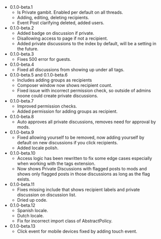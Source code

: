 - 0.1.0-beta.1
  - Is Private gambit. Enabled per default on all threads.
  - Adding, editing, deleting recipients.
  - Event Post clarifying deleted, added users.
- 0.1.0-beta.2
  - Added badge on discussion if private.
  - Disallowing access to page if not a recipient.
  - Added private discussions to the index by default, will be a setting in the future.
- 0.1.0-beta.3
  - Fixes 500 error for guests.
- 0.1.0-beta.4
  - Fixed all discussions from showing up under all tags.
- 0.1.0-beta.5 and 0.1.0-beta.6
  - Includes adding groups as recipients
  - Composer window now shows recipient count.
  - Fixed issue with incorrect permission check, so outside of admins noone could create private discussions.
- 0.1.0-beta.7
  - Improved permission checks.
  - Added permission for adding groups as recipient.
- 0.1.0-beta.8
  - Auto approves all private discussions, removes need for approval by mods.
- 0.1.0-beta.9
  - Fixed allowing yourself to be removed, now adding yourself by default on new discussions if you click recipients.
  - Added locale polish.
- 0.1.0-beta.10
  - Access logic has been rewritten to fix some edge cases especially when working with the tags extension.
  - Now shows Private Discussions with flagged posts to mods and shows only flagged posts in those discussions as long as the flag exists.
- 0.1.0-beta.11
  - Fixes missing include that shows recipient labels and private discussion on discussion list.
  - Dried up code.
- 0.1.0-beta.12
  - Spanish locale.
  - Dutch locale.
  - Fix for incorrect import class of AbstractPolicy.
- 0.1.0-beta.13
  - Click event for mobile devices fixed by adding touch event.
